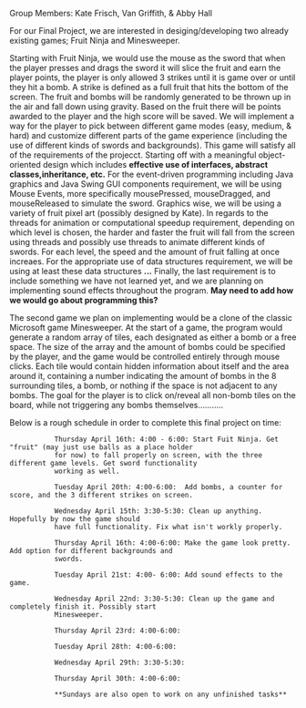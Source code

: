 
Group Members: Kate Frisch, Van Griffith, & Abby Hall

For our Final Project, we are interested in desiging/developing two already existing games; Fruit Ninja and Minesweeper. 

Starting with Fruit Ninja, we would use the mouse as the sword that when the player presses and drags the sword it will slice the fruit and earn the player points, the player is only allowed 3 strikes until it is game over or until they hit a bomb. A strike is defined as a full fruit that hits the bottom of the screen. The fruit and bombs will be randomly generated to be thrown up in the air and fall down using gravity. Based on the fruit there will be points awarded to the player and the high score will be saved. We will implement a way for the player to pick between different game modes (easy, medium, & hard) and customize different parts of the game experience (including the use of different kinds of swords and backgrounds). This game will satisfy all of the requirements of the projecct. Starting off with a meaningful object-oriented design which includes **effective use of interfaces, abstract classes,inheritance, etc.** For the event-driven programming including Java graphics and Java Swing GUI components requirement, we will be using Mouse Events, more specifically mousePressed, mouseDragged, and mouseReleased to simulate the sword. Graphics wise, we will be using a variety of fruit pixel art (possibly designed by Kate). In regards to the threads for animation or computational speedup requirement, depending on which level is chosen, the harder and faster the fruit will fall from the screen using threads and possibly use threads to animate different kinds of swords. For each level, the speed and the amount of fruit falling at once increaes. For the appropriate use of data structures requirement, we will be using at least these data structures **...** Finally, the last requirement is to include something we have not learned yet, and we are planning on implementing sound effects throughout the program. **May need to add how we would go about programming this?**

The second game we plan on implementing would be a clone of the classic Microsoft game Minesweeper. At the start of a game, the program would generate a random array of tiles, each designated as either a bomb or a free space. The size of the array and the amount of bombs could be specified by the player, and the game would be controlled entirely through mouse clicks. Each tile would contain hidden information about itself and the area around it, containing a number indicating the amount of bombs in the 8 surrounding tiles, a bomb, or nothing if the space is not adjacent to any bombs. The goal for the player is to click on/reveal all non-bomb tiles on the board, while not triggering any bombs themselves...........

Below is a rough schedule in order to complete this final project on time:

               Thursday April 16th: 4:00 - 6:00: Start Fuit Ninja. Get "fruit" (may just use balls as a place holder 
               for now) to fall properly on screen, with the three different game levels. Get sword functionality 
               working as well.
               
               Tuesday April 20th: 4:00-6:00:  Add bombs, a counter for score, and the 3 different strikes on screen.
               
               Wednesday April 15th: 3:30-5:30: Clean up anything. Hopefully by now the game should 
               have full functionality. Fix what isn't workly properly.
               
               Thursday April 16th: 4:00-6:00: Make the game look pretty. Add option for different backgrounds and 
               swords. 
               
               Tuesday April 21st: 4:00- 6:00: Add sound effects to the game.
               
               Wednesday April 22nd: 3:30-5:30: Clean up the game and completely finish it. Possibly start 
               Minesweeper.
               
               Thursday April 23rd: 4:00-6:00: 
               
               Tuesday April 28th: 4:00-6:00: 
               
               Wednesday April 29th: 3:30-5:30: 
               
               Thursday April 30th: 4:00-6:00:
               
               **Sundays are also open to work on any unfinished tasks**
               
                       
